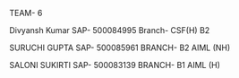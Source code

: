 TEAM- 6

Divyansh Kumar
SAP- 500084995
Branch- CSF(H) B2

SURUCHI GUPTA
SAP- 500085961
BRANCH- B2 AIML (NH)

SALONI SUKIRTI
SAP- 500083139
BRANCH- B1 AIML (H)

